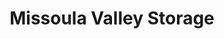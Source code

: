 ---
title: "Missoula Valley Storage"
url: /missoula/missoula-valley-storage/
shop: storage rental
---